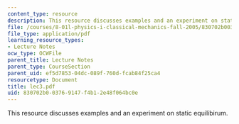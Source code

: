 ```yaml
---
content_type: resource
description: This resource discusses examples and an experiment on static equilibirum.
file: /courses/8-01l-physics-i-classical-mechanics-fall-2005/830702b003769147f4b12e48f064bc0e_lec3.pdf
file_type: application/pdf
learning_resource_types:
- Lecture Notes
ocw_type: OCWFile
parent_title: Lecture Notes
parent_type: CourseSection
parent_uid: ef5d7853-04dc-089f-760d-fcab84f25ca4
resourcetype: Document
title: lec3.pdf
uid: 830702b0-0376-9147-f4b1-2e48f064bc0e
---
```

This resource discusses examples and an experiment on static equilibirum.

